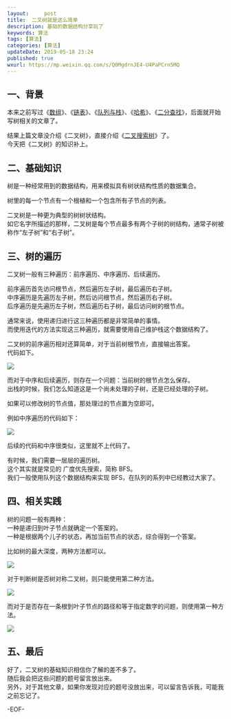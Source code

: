 ```yaml
---   
layout:     post  
title:  二叉树就是这么简单  
description: 基础的数据结构分享玩了  
keywords: 算法  
tags: [算法]    
categories: [算法]  
updateDate: 2019-05-18 23:24   
published: true 
wxurl: https://mp.weixin.qq.com/s/Q0MgdrnJE4-U4PaPCrn5MQ  
---  
```



## 一、背景  


本来之前写过《[数组](https://mp.weixin.qq.com/s/n_B38CXxmvsOl7FZxyPKgA)》、《[链表](https://mp.weixin.qq.com/s/SQCJWiG2HMhI8U-hVTvk7A)》、《[队列与栈](https://mp.weixin.qq.com/s/y9vQ5gUdUAfiZXZFHoVrKg)》、《[哈希](https://mp.weixin.qq.com/s/7x_N_84q2Lz7Q23Str-TqQ)》、《[二分查找](https://mp.weixin.qq.com/s/d5vqd4YHnZ4Opms1H-kpDg)》，后面就开始写树相关的文章了。  


结果上篇文章没介绍《二叉树》，直接介绍《[二叉搜索树](https://mp.weixin.qq.com/s/xgO36QdiQF30L981YSfKwA)》了。  
今天把《二叉树》的知识补上。  


## 二、基础知识  


树是一种经常用到的数据结构，用来模拟具有树状结构性质的数据集合。  


树里的每一个节点有一个根植和一个包含所有子节点的列表。  


二叉树是一种更为典型的树树状结构。  
如它名字所描述的那样，二叉树是每个节点最多有两个子树的树结构，通常子树被称作“左子树”和“右子树”。  


## 三、树的遍历  


二叉树一般有三种遍历：前序遍历、中序遍历、后续遍历。  


前序遍历首先访问根节点，然后遍历左子树，最后遍历右子树。  
中序遍历是先遍历左子树，然后访问根节点，然后遍历右子树。  
后序遍历是先遍历左子树，然后遍历右子树，最后访问树的根节点。  


通常来说，使用递归进行这三种遍历都是非常简单的事情。  
而使用迭代的方法实现这三种遍历，就需要使用自己维护栈这个数据结构了。  


二叉树的前序遍历相对还算简单，对于当前树根节点，直接输出答案。  
代码如下。  


![](https://res2019.tiankonguse.com/images/2019/05/18/001.png)  


而对于中序和后续遍历，则存在一个问题：当前树的根节点怎么保存。  
出栈的时候，我们怎么知道这是一个尚未处理的子树，还是已经处理的子树。  


如果可以修改树的节点值，那处理过的节点置为空即可。  


例如中序遍历的代码如下：  


![](https://res2019.tiankonguse.com/images/2019/05/18/002.png)


后续的代码和中序很类似，这里就不上代码了。  


有时候，我们需要一层层的遍历树。  
这个其实就是常见的 广度优先搜索，简称 BFS。  
我们一般使用队列这个数据结构来实现 BFS，在队列的系列中已经教过大家了。  


## 四、相关实践  


树的问题一般有两种：  
一种是递归到叶子节点就确定一个答案的。  
一种是根据两个儿子的状态，再加当前节点的状态，综合得到一个答案。  


比如树的最大深度，两种方法都可以。  


![](https://res2019.tiankonguse.com/images/2019/05/18/003.png)


对于判断树是否树对称二叉树，则只能使用第二种方法。  


![](https://res2019.tiankonguse.com/images/2019/05/18/004.png)


而对于是否存在一条根到叶子节点的路径和等于指定数字的问题，则使用第一种方法。  


![](https://res2019.tiankonguse.com/images/2019/05/18/005.png)


## 五、最后  


好了，二叉树的基础知识相信你了解的差不多了。  
随后我会把这些问题的题号留言放出来。  
另外，对于其他文章，如果你发现对应的题号没放出来，可以留言告诉我，可能我之前忘记了。  



-EOF-  


